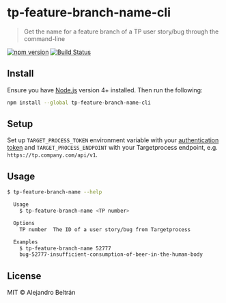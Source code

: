 # tp-feature-branch-name-cli

> Get the name for a feature branch of a TP user story/bug through the command-line

[![npm version](https://img.shields.io/npm/v/tp-feature-branch-name-cli.svg)](https://npmjs.org/package/tp-feature-branch-name-cli)
[![Build Status](https://img.shields.io/travis/alebelcor/tp-feature-branch-name-cli/master.svg)](https://travis-ci.org/alebelcor/tp-feature-branch-name-cli)

## Install

Ensure you have [Node.js](https://nodejs.org) version 4+ installed. Then run the following:

```bash
npm install --global tp-feature-branch-name-cli
```

## Setup

Set up `TARGET_PROCESS_TOKEN` environment variable with your
[authentication token](http://dev.targetprocess.com/rest/authentication) and
`TARGET_PROCESS_ENDPOINT` with your Targetprocess endpoint, e.g. `https://tp.company.com/api/v1`.

## Usage

```bash
$ tp-feature-branch-name --help

  Usage
    $ tp-feature-branch-name <TP number>

  Options
    TP number  The ID of a user story/bug from Targetprocess

  Examples
    $ tp-feature-branch-name 52777
    bug-52777-insufficient-consumption-of-beer-in-the-human-body
```

## License

MIT © Alejandro Beltrán
